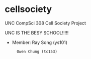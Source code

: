 # cellsociety 

UNC CompSci 308 Cell Society Project

UNC IS THE BESY SCHOOL!!!!!

+ Member: Ray Song (ys101)

		Owen Chung (tc153)